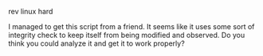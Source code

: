 rev linux hard

I managed to get this script from a friend. It seems like it uses some sort of integrity check to keep itself from being modified and observed. Do you think you could analyze it and get it to work properly?
